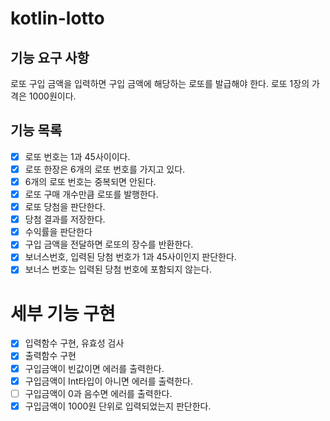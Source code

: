 # kotlin-lotto

## 기능 요구 사항

로또 구입 금액을 입력하면 구입 금액에 해당하는 로또를 발급해야 한다.
로또 1장의 가격은 1000원이다.

## 기능 목록

- [x] 로또 번호는 1과 45사이이다.
- [x] 로또 한장은 6개의 로또 번호를 가지고 있다.
- [x] 6개의 로또 번호는 중복되면 안된다.
- [x] 로또 구매 개수만큼 로또를 발행한다.
- [x] 로또 당첨을 판단한다.
- [x] 당첨 결과를 저장한다.
- [x] 수익률을 판단한다
- [x] 구입 금액을 전달하면 로또의 장수를 반환한다.
- [x] 보너스번호, 입력된 당첨 번호가 1과 45사이인지 판단한다.
- [x] 보너스 번호는 입력된 당첨 번호에 포함되지 않는다.

# 세부 기능 구현

- [x] 입력함수 구현, 유효성 검사
- [x] 출력함수 구현
- [x] 구입금액이 빈값이면 에러를 출력한다.
- [x] 구입금액이 Int타입이 아니면 에러를 출력한다.
- [ ] 구입금액이 0과 음수면 에러를 출력한다.
- [x] 구입금액이 1000원 단위로 입력되었는지 판단한다.